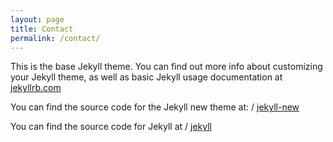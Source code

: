 ```yaml
---
layout: page
title: Contact
permalink: /contact/
---
```


This is the base Jekyll theme. You can find out more info about customizing your Jekyll theme, as well as basic Jekyll usage documentation at [jekyllrb.com](http://jekyllrb.com/)

You can find the source code for the Jekyll new theme at: /
[jekyll-new](https://github.com/jglovier/jekyll-new)

You can find the source code for Jekyll at /
[jekyll](https://github.com/jekyll/jekyll)
